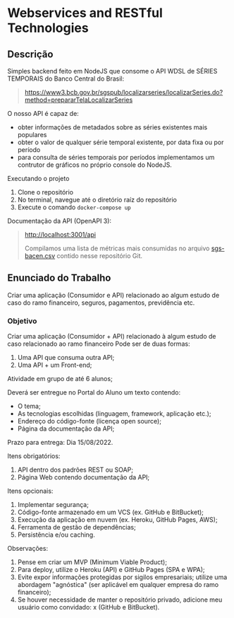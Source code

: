 # Webservices and RESTful Technologies

## Descrição

Simples backend feito em NodeJS que consome o API WDSL de SÉRIES TEMPORAIS do Banco Central do Brasil:

> <https://www3.bcb.gov.br/sgspub/localizarseries/localizarSeries.do?method=prepararTelaLocalizarSeries>

O nosso API é capaz de:

- obter informações de metadados sobre as séries existentes mais populares
- obter o valor de qualquer série temporal existente, por data fixa ou por período
- para consulta de séries temporais por períodos implementamos um contrutor de gráficos no próprio console do NodeJS.

Executando o projeto

1. Clone o repositório
2. No terminal, navegue até o diretório raíz do repositório
3. Execute o comando `docker-compose up`

Documentação da API (OpenAPI 3):

> <http://localhost:3001/api>
>
> Compilamos uma lista de métricas mais consumidas no arquivo [sgs-bacen.csv](sgs-bacen.csv) contido nesse repositório Git.

## Enunciado do Trabalho

Criar uma aplicação (Consumidor e API) relacionado ao algum estudo de caso do ramo financeiro, seguros, pagamentos, previdência etc.

### Objetivo

Criar uma aplicação (Consumidor + API) relacionado à algum estudo de caso relacionado ao ramo financeiro
Pode ser de duas formas:

1. Uma API que consuma outra API;
2. Uma API + um Front-end;

Atividade em grupo de até 6 alunos;

Deverá ser entregue no Portal do Aluno um texto contendo:

- O tema;
- As tecnologias escolhidas (linguagem, framework, aplicação etc.);
- Endereço do código-fonte (licença open source);
- Página da documentação da API;

Prazo para entrega: Dia 15/08/2022.

Itens obrigatórios:

1. API dentro dos padrões REST ou SOAP;
2. Página Web contendo documentação da API;

Itens opcionais:

1. Implementar segurança;
2. Código-fonte armazenado em um VCS (ex. GitHub e BitBucket);
3. Execução da aplicação em nuvem (ex. Heroku, GitHub Pages, AWS);
4. Ferramenta de gestão de dependências;
5. Persistência e/ou caching.

Observações:

1. Pense em criar um MVP (Minimum Viable Product);
2. Para deploy, utilize o Heroku (API) e GitHub Pages (SPA e WPA);
3. Evite expor informações protegidas por sigilos empresariais; utilize uma abordagem "agnóstica" (ser aplicável em qualquer empresa do ramo financeiro);
4. Se houver necessidade de manter o repositório privado, adicione meu usuário como convidado: x (GitHub e BitBucket).

